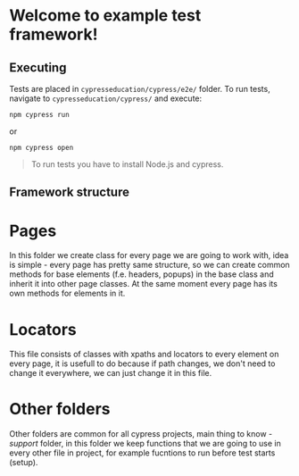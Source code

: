 # Welcome to example test framework!

## Executing
Tests are placed in `cypresseducation/cypress/e2e/` folder. To run tests, navigate to `cypresseducation/cypress/` and execute:
```
npm cypress run
```
or
```
npm cypress open
```
> To run tests you have to install Node.js and cypress.

## Framework structure

# Pages

In this folder we create class for every page we are going to work with, idea is simple - every page has pretty same structure, so we can create common methods for base elements (f.e. headers, popups) in the base class and inherit it into other page classes. At the same moment every page has its own methods for elements in it.

# Locators

This file consists of classes with xpaths and locators to every element on every page, it is usefull to do because if path changes, we don't need to change it everywhere, we can just change it in this file.

# Other folders

Other folders are common for all cypress projects, main thing to know - *support* folder, in this folder we keep functions that we are going to use in every other file in project, for example fucntions to run before test starts (setup).
